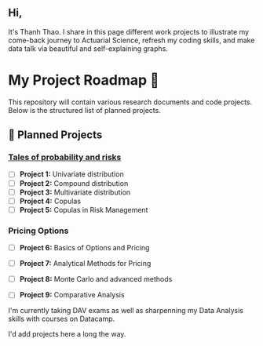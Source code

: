 ## Hi,

It's Thanh Thao. I share in this page different work projects to illustrate my come-back journey to Actuarial Science, refresh my coding skills, and make data talk via beautiful and self-explaining graphs.

# My Project Roadmap 🚀

This repository will contain various research documents and code projects. Below is the structured list of planned projects.

## 📂 Planned Projects
###  **[Tales of probability and risks](https://github.com/thaopham29/Tales-of-probability-and-risks/blob/main/README.md)**
  - [ ] **Project 1:** Univariate distribution
  - [ ] **Project 2:** Compound distribution
  - [ ] **Project 3:** Multivariate distribution
  - [ ] **Project 4:** Copulas
  - [ ] **Project 5:** Copulas in Risk Management
### **Pricing Options**
  - [ ] **Project 6:** Basics of Options and Pricing
  - [ ] **Project 7:** Analytical Methods for Pricing
  - [ ] **Project 8:** Monte Carlo and advanced methods
  - [ ] **Project 9:** Comparative Analysis


I'm currently taking DAV exams as well as sharpenning my Data Analysis skills with courses on Datacamp. 

I'd add projects here a long the way.




<!--
**thaopham29/thaopham29** is a ✨ _special_ ✨ repository because its `README.md` (this file) appears on your GitHub profile.

Here are some ideas to get you started:

- 🔭 I’m currently working on ...
- 🌱 I’m currently learning ...
- 👯 I’m looking to collaborate on ...
- 🤔 I’m looking for help with ...
- 💬 Ask me about ...
- 📫 How to reach me: ...
- 😄 Pronouns: ...
- ⚡ Fun fact: ...
-->
